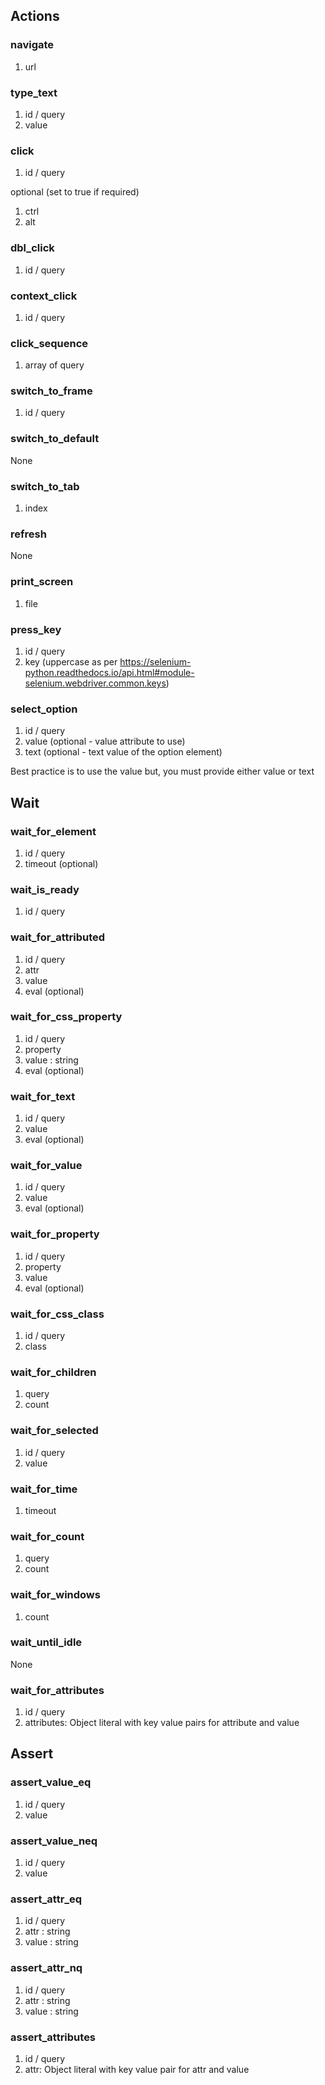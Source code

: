 ## Actions

### navigate

1. url

### type_text

1. id / query
2. value

### click

1. id / query

optional (set to true if required)

1. ctrl
2. alt

### dbl_click

1. id / query

### context_click

1. id / query

### click_sequence

1. array of query

### switch_to_frame

1. id / query

### switch_to_default

None

### switch_to_tab

1. index

### refresh

None

### print_screen

1. file

### press_key

1. id / query
2. key (uppercase as per https://selenium-python.readthedocs.io/api.html#module-selenium.webdriver.common.keys)

### select_option

1. id / query
2. value (optional - value attribute to use)
3. text (optional - text value of the option element)

Best practice is to use the value but, you must provide either value or text

## Wait

### wait_for_element

1. id / query
2. timeout (optional)

### wait_is_ready

1. id / query

### wait_for_attributed

1. id / query
2. attr
3. value
4. eval (optional)

### wait_for_css_property

1. id / query
2. property
3. value : string
4. eval (optional)

### wait_for_text

1. id / query
2. value
3. eval (optional)

### wait_for_value

1. id / query
2. value
3. eval (optional)

### wait_for_property

1. id / query
2. property
3. value
4. eval (optional)

### wait_for_css_class

1. id / query
2. class

### wait_for_children

1. query
2. count

### wait_for_selected

1. id / query
2. value

### wait_for_time

1. timeout

### wait_for_count

1. query
2. count

### wait_for_windows

1. count

### wait_until_idle

None

### wait_for_attributes

1. id / query
2. attributes: Object literal with key value pairs for attribute and value

## Assert

### assert_value_eq

1. id / query
2. value

### assert_value_neq

1. id / query
2. value

### assert_attr_eq

1. id / query
2. attr : string
3. value : string

### assert_attr_nq

1. id / query
2. attr : string
3. value : string

### assert_attributes

1. id / query
2. attr: Object literal with key value pair for attr and value


